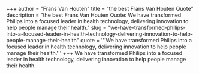 +++
author = "Frans Van Houten"
title = "the best Frans Van Houten Quote"
description = "the best Frans Van Houten Quote: We have transformed Philips into a focused leader in health technology, delivering innovation to help people manage their health."
slug = "we-have-transformed-philips-into-a-focused-leader-in-health-technology-delivering-innovation-to-help-people-manage-their-health"
quote = '''We have transformed Philips into a focused leader in health technology, delivering innovation to help people manage their health.'''
+++
We have transformed Philips into a focused leader in health technology, delivering innovation to help people manage their health.
